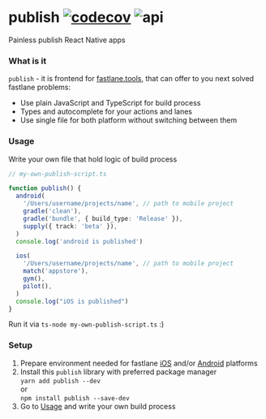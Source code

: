# publish [![codecov](https://codecov.io/gh/lamantin-group/publish/branch/master/graph/badge.svg)](https://codecov.io/gh/lamantin-group/publish) ![api](https://img.shields.io/badge/api-experimental-orange.svg)

Painless publish React Native apps

### What is it
`publish` - it is frontend for [fastlane.tools](https://fastlane.tools/), that can offer to you next solved fastlane problems:

* Use plain JavaScript and TypeScript for build process
* Types and autocomplete for your actions and lanes
* Use single file for both platform without switching between them

### Usage

Write your own file that hold logic of build process

```ts
// my-own-publish-script.ts

function publish() {
  android(
    '/Users/username/projects/name', // path to mobile project
    gradle('clean'),
    gradle('bundle', { build_type: 'Release' }),
    supply({ track: 'beta' }),
  )
  console.log('android is published')

  ios(
    '/Users/username/projects/name', // path to mobile project
    match('appstore'),
    gym(),
    pilot(),
  )
  console.log("iOS is published")
}
```

Run it via `ts-node my-own-publish-script.ts` :)

### Setup

1. Prepare environment needed for fastlane [iOS](https://docs.fastlane.tools/getting-started/ios/setup/) and/or [Android](https://docs.fastlane.tools/getting-started/ios/setup/) platforms
2. Install this `publish` library with preferred package manager\
`yarn add publish --dev`\
or\
`npm install publish --save-dev`
3. Go to [Usage](https://github.com/lamantin-group/publish#usage) and write your own build process